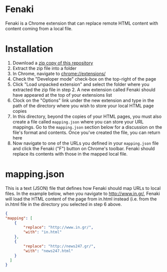 # Fenaki

Fenaki is a Chrome extension that can replace remote HTML content with content coming from a local file.

# Installation

1. Download a [zip copy of this repository](https://github.com/kolovos/fenaki/archive/master.zip)
1. Extract the zip file into a folder
1. In Chrome, navigate to [chrome://extensions/](chrome://extensions/)
1. Check the "Developer mode" check-box on the top-right of the page
1. Click "Load unpacked extension" and select the folder where you extracted the zip file in step 2. A new extension called Fenaki should have appeared at the top of your extensions list
1. Clock on the "Options" link under the new extension and type in the path of the directory where you wish to store your local HTML page copies
1. In this directory, beyond the copies of your HTML pages, you must also create a file called `mapping.json` where you can store your URL mappings. Go to the `mapping.json` section below for a discussion on the file's format and contents. Once you've created the file, you can return here
1. Now navigate to one of the URLs you defined in your `mapping.json` file and click the Fenaki ("F") button on Chrome's toolbar. Fenaki should replace its contents with those in the mapped local file.

# mapping.json

This is a text (JSON) file that defines how Fenaki should map URLs to local files. In the example below, when you navigate to http://www.in.gr/, Fenaki will load the HTML content of the page from in.html instead (i.e. from the in.html file in the directory you selected in step 6 above.

```json
{
"mapping": [
    {
        "replace": "http://www.in.gr/",
        "with": "in.html"
    },
    {
    	"replace": "http://news247.gr/",
    	"with": "news247.html"
    }
  ]
}
```
